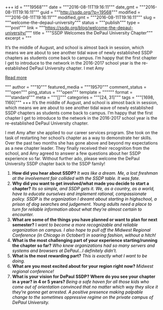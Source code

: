 +++
id = """19568"""
date = """2016-08-11T19:16:11"""
date_gmt = """2016-08-11T19:16:11"""
guid = """http://ssdp.org/?p=19568"""
modified = """2016-08-11T19:16:11"""
modified_gmt = """2016-08-11T19:16:11"""
slug = """welcome-the-depaul-university"""
status = """publish"""
type = """post"""
link = """https://ssdp.org/blog/welcome-the-depaul-university/"""
title = """SSDP Welcomes the DePaul University Chapter"""
excerpt = """<p>It&#8217;s the middle of August, and school is almost back in session, which means we are about to see another tidal wave of newly established SSDP chapters as students come back to campus. I&#8217;m happy that the first chapter I get to introduce to the network in the 2016-2017 school year is the re-established DePaul University chapter. I met Amy</p>
<div class="h10"></div>
<p><a class="more-link2 flat" href="https://ssdp.org/blog/welcome-the-depaul-university/">Read more</a></p>
"""
author = """10"""
featured_media = """19570"""
comment_status = """open"""
ping_status = """open"""
template = """"""
format = """standard"""
meta = """[]"""
categories = """[24, 31]"""
tags = """[1698, 1160]"""
+++
It&#8217;s the middle of August, and school is almost back in session, which means we are about to see another tidal wave of newly established SSDP chapters as students come back to campus. I&#8217;m happy that the first chapter I get to introduce to the network in the 2016-2017 school year is the re-established DePaul University chapter.

I met Amy after she applied to our career services program. She took on the task of restarting her school&#8217;s chapter as a way to demonstrate her skills. Over the past two months she has gone above and beyond my expectations as a new chapter leader. They finally received their recognition from the school, and Amy agreed to answer a few questions about her SSDP experience so far. Without further ado, please welcome the DePaul University SSDP chapter back to the SSDP family!
<ol>
 	<li><strong>How did you hear about SSDP?
</strong><span style="color: #000000;"><i>It was like a dream. Me, a lost freshman at the involvement fair collided with the SSDP table. It was fate. </i><strong> </strong></span></li>
 	<li><strong>Why did you want to get involved/what made you decide to start a chapter?</strong>
<span style="color: #000000;"><i>Its so simple, and SSDP gets it. We, as a country, as a world, have to educate ourselves and implement rational, compassionate policy. SSDP is the organization I dreamt about starting in highschool, a prison of dog searches and judgement. Young adults need a place to turn for reliable information about what they&#8217;re almost certain to encounter. </i></span></li>
 	<li><strong>What are some of the things you have planned or want to plan for next semester?</strong>
<span style="color: #000000;">I <i>want to become a more recognizable and reliable organization on campus. I also hope to pull off the Midwest Regional Conference (in Chicago in October!) in soaring fashion, without a hitch! </i></span></li>
 	<li><strong>What is the most challenging part of your experience starting/running the chapter so far?</strong><strong>
</strong><span style="color: #000000;"><i>Who knew organizations had so many servers and systems and browsers at DePaul&#8230;I definitely didn&#8217;t.</i></span></li>
 	<li><strong>What is the most rewarding part?</strong>
<span style="color: #000000;"><i>This is exactly what I want to be doing. </i></span></li>
 	<li><b>What are you most excited about for your region right now?
</b><span style="color: #000000;"><i>Midwest regional conference! </i></span></li>
 	<li><strong>What is your vision for DePaul SSDP? Where do you see your chapter in a year? in 4 or 5 years?
</strong><span style="color: #000000;"><i>Being a safe haven for all those kids who come out of orientation convinced that no matter which way they slice it they&#8217;re gonna get arrested. A positive presence making palpable change to the sometimes oppressive regime on the private campus of DePaul University. </i></span></li>
</ol>
